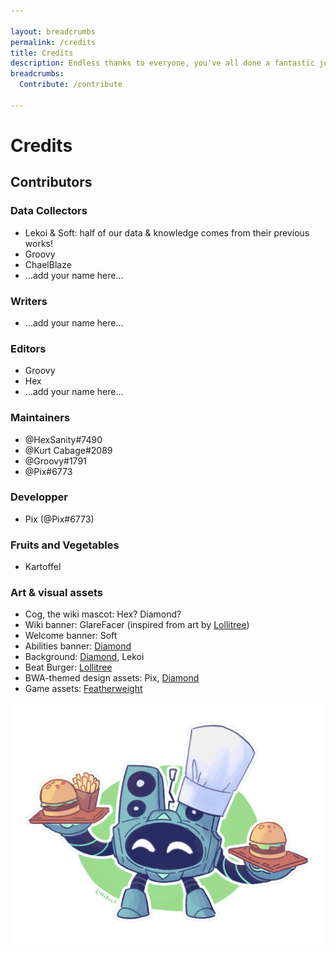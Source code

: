 ```yaml
---

layout: breadcrumbs
permalink: /credits
title: Credits
description: Endless thanks to everyone, you've all done a fantastic job!
breadcrumbs:
  Contribute: /contribute

---
```


# Credits

## Contributors

<div markdown="1" class="ghcms ghcms-contributors">


### Data Collectors

- Lekoi & Soft: half of our data & knowledge comes from their previous works!
- Groovy
- ChaelBlaze
- …add your name here…

### Writers

- …add your name here…

### Editors

- Groovy
- Hex
- …add your name here…

### Maintainers

- @HexSanity#7490
- @Kurt Cabage#2089
- @Groovy#1791
- @Pix#6773

### Developper

- Pix (@Pix#6773)

### Fruits and Vegetables

- Kartoffel

</div>

### Art & visual assets

<div markdown="1" class="ghcms ghcms-art">

- Cog, the wiki mascot: Hex? Diamond?
- Wiki banner: GlareFacer (inspired from art by [Lollitree](<https://twitter.com/lollitree_art>))
- Welcome banner: Soft
- Abilities banner: [Diamond](<https://youtu.be/dQw4w9WgXcQ>)
- Background: [Diamond](<https://youtu.be/dQw4w9WgXcQ>), Lekoi
- Beat Burger: [Lollitree](<https://twitter.com/lollitree_art>)
- BWA-themed design assets: Pix, [Diamond](<https://youtu.be/dQw4w9WgXcQ>)
- Game assets: [Featherweight](<https://www.featherweightgames.com/botworld>)

</div>


![Image](/assets/img/pics/beatburger.png)
